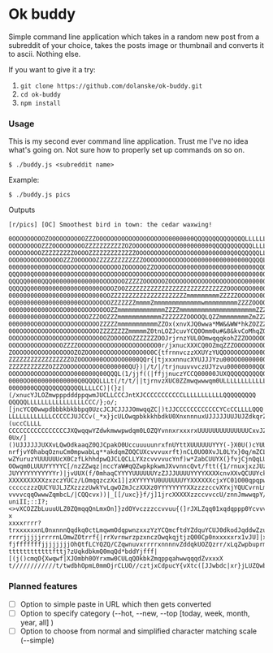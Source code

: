 # Ok buddy

Simple command line application which takes in a random new post from a subreddit of your choice, takes the posts image or thumbnail and converts it to ascii. Nothing else.

If you want to give it a try:

1. `git clone https://github.com/dolanske/ok-buddy.git`
2. `cd ok-buddy`
3. `npm install`

### Usage

This is my second ever command line application. Trust me I've no idea what's going on. Not sure how to properly set up commands on so on.

```shell
$ ./buddy.js <subreddit name>
```

Example:

```shell
$ ./buddy.js pics
```

Outputs

```
[r/pics] [OC] Smoothest bird in town: the cedar waxwing!

0OOOOOOOOOZOOOOOOOOOOZZZOOOOOOOOOOOOOOOOOOOO0000000QQQQQQQQQQQQQQLLLLLLCCCCCCCCCCCJCJJCCCCCCCCCCCCCC
OOOOOOOOOZZZOOOOOOOOOZZZZZZZZZZZOZOOOOOOOOOOOOO000000000QQQQQQQQQQQLLLLLLLCCCCCCCCCCCCCCCCCCCCCCCCCL
OOOOOOOOOZZZZZZZZZOOOOZZZZZZZZZZZZZOOOOOOOOOOOOOOOO0000000000Q0QQQQQQLLLLLLLCCCCCCCCCCCCCCCCCCCCCCCL
OOO0OOOOOOOOOOOZZZOOOOOOZZZZZZZZZZZZZOOOOOOOOOOOOOO000000000000000QQQQLLLLCCLCCCCCCCCCCCCCCCCCCCCLLL
00000000000OOOO0OOOOOOOOOOOOOOOZOOOOOOZZOOOOOOOO00000000000000000000QQQLLLLLLLLLCCLCLLLLLLLLLLLLLLLL
QQQ000Q0000000000OOOO000OOOOOOOOOOOOOOOOOOOOOOOOOOO0000000000000000000QQQQLLLLLLLLLLLLLLLLLLLLLLQLQQ
QQQQQ0000QQQ0000000000000OOOOOOOZZZZZOOOOOOZOOOOOOOOOOOOOOOOOOOOO00000000QQQQQQLLLLLLLLLLQQQQQQQQQQQ
QQQQQQ0000000000000O00000OOOOZOOZZZZZZZZZZZZZZZZZZZZZZZZZZZZOOOOOOO0000000QQQQQQQQQQQQQQQQQQQQQQQQQQ
000000000000000000000O0000OOZZZZZZZZZZZZZZZZZZZZZmmmmmmmmmZZZZZOOOOOO000000000QQQQQQQQQQQQQQQQQQQQ00
0Q000000000000000000OOOOOOOOZZZZZZZmmmmZmmmmmmmmmmmmmwmmmmmmmmmZZZZOOOOOOOO0000000000000000000000000
00000000000OOOOO000OOOOOOOOOZZmmmmmmmmmmmmmZZZZmmmmmmmmmmmmmmmmmmmmmZZZZZZZZZZZZZZZOOOOOOOOOO000000O
00000000000OOOOOOOOOOOZZZOOZZZmmmmmmmmmmmmZZZZZZZOOOOQLQZZmmmmmmmmZmZZZZZZZZZZZZZZZZZZOOOOOOOOOOOOOO
000000OO0OOOOOOOOOOOOOOOOZZZZZmmmmmmmmmmmZZOx(xnvXJQ0wwa*MW&&WW*hkZOZZZZOOOOOZOOOOOOOOOOOOOOOOOOOOOO
000OOOOOOOOOOOOOOOOOOOOOOZZZZZZZZmmmmmZ0tnLOZJcuvYCQ0Omm0u#&8&kvCoMhqZOOOOOOOOOOOOOOOOOOOOOOOOOOO0O0
OOOOOOOOOOOOOOOOOOOOOOOOOOOZOOOOOOZZZZZZZOOJrjrnzYUL0OmwqqqkohZZZOOOOOOOOOOOOOOOOOOO0000000000000000
OOOOOOOOOOOOOOOZZZZOOOOOOOOOOOOOOOOOOOOOO0r/jxnucXXXCQ0OZmqZZZOOOOOOOOO0000000000000000000Q000000000
ZOOOOOOOOOOOOOOOOOZOZOO0OOOOOOOOOO0OO0O0C{tfrnnvczzXXUYzYUQOOOOOOOOO00000000000000000000QQQQQQQ00000
ZZZZZZZZZZZZZZZZZOZOOOO000OOOOOO0000QQr{|tjxxxnnucXYUJJJYzu00OOO000000000QQQQQQQQQQQQQQQQQQQQQQQ0000
ZZZZZZZZZZZOZZZOOOOOOOOOO0O000000QU})|/t/|/trjnuuvvvczUJYzvu00000000QQQQQQQQQLLQQQQQQQQQQQQQQQQQQQQ0
OOOOOOOOOOOOOOOOOO000000Q00QQQL(1/jjf((|ffjjnuczYCCQ00000JUXQQQQQQQQQQQQLLLLLLLLLLLLLLLLLLQQQQQQQQQQ
0000OO0000000000000Q0QQQQLLLt(/t/t/||tjrnvzXUC0ZZmwqwwwqm0ULLLLLLLLLLLLLLLLLLLLLLLLLLLLLLLLQQQQQQQQ0
0000000QQQQQQQQQQQQQLLLLCC)|(}z|(/xnucYJLOZmwpppdddppqwmJUCLLCCCJntXJCCCCCCCCCCCLLLLLLLLLLLQQQQQQQQQ
QQQQQLLLLLLLLLLLLLLLLCCC/};o/;[jncYCQ0wwpdbbbkbkbbpq0UzcJCJCJJJJOmwqqZC|)tJJCCCCCCCCCCCCYCcCCLLLLQQQ
LLLLLLLLLLLLCCCCCJUJCCv(_*x}jcULOwqpbkkkhbdkU0XnxnnnuxUJJJJJUUJUJZdkqrZhhwJJJJJJJJJJ(cCJcU+(uccCLLLL
CCCCCCCCCCCCCCCCJXQwqqwYZdwkmwwpwdqm0LOZQYvnnxrxxxrxUUUUUUUUUUUUUUCxvJZUUUUn]tCQUUXcXj+xcnJbb0z|nCCC
0Ux/]()UJJJJJJUXXvLQwOdkaaqZ0QJCpakO0UccuuuuunrxfnUYttXUUUUUUYYY(-}X0U()cYUUUUUU1jLLcvJ0wqkkkpqqdqJJ
nrfjvYOhabqOznuCm0mpwabLq**akdqmZOQCUXcvvvuxrft)nCL0UO0XvJL0LYx}0q/mZCLOZOUYYYYCLqbqzLQ_{[1rYLqdqJUU
wZYuruzYUUUUUUcX0CzfLkhhdpwQJCLQCLLYXzcvvvvucYnf)w*ZabCUUYX(}fvjCjnQqLULLz?]uXpJ((fvZmqppqd0CCLUUUUU
OOwqm0LUUUYYYYYC[/nzZZwqz|nccYaW#qQZwpkpkwmJXvvnncQvt/ftt({1/rnuxjxzJUzvfJ0wm|}YQnZmc+QmCYYYYYYYXncY
JUYYYYYYYYYYYr)|jvUUX(f/0mhaqCYYYYUUUUUUYzZJJJUUUUYYYYXXXXcnvXXvQCUUYckkqqOxu/QuQCYUL0CYvrvzXXXQOZZm
XXXXXXXXXXzxzczYUCz/LOmqqzczXx1]|zXYYYYYU0UUUUUUYYXXXXXXcjxYC01O00qpqpwU/_(XcUJLmqmZQXzzzXXXXQJ0QmkL
ccccczzzQUCYUJLJZXzzzzUwkYvLqwOZmJczXXXz0YYYYYYYYXXzzzzccvXYxjYQUCvrnLm000ZmZXmYzzQpZCOOZZzzzzzzXwwq
vvvvcqqOwwwZqmbcL/|CQQcvx))|_[[/uxc}}f/j]1jrcXXXXXzzccvvccU/znnJmwwqpY/||j0XXUzcccccccLOccccccccczzX
uniII;::I?;<>vXCOZZbLuuuULZ0ZQmqqQnLmxOn]}zdOYvczzzccvvuu{(]rJXLZqq01xqdqppp0YcvvvvvvvvuLQQncvvcvu?x
xxxxrrrr?trxxxxxxnL0nxnnnQqdkq0ctLmqwmOdqpwnzxxzYzYCQmcftdYZdquYCUJ0dkodJqddwZzuujunnz|1x0pqJCYjOmmw
rrrrjjjjjrrrrnLOmwZOtrrf{|rrXvrnwrzpzxnczOwqkqjtjzQ00Cp0nxxxxxrx1vJU]|xXpUjjzvzUwk0ZpUntCpXtLmQcpohq
fjfffffffjjjjjjjjOhQtfLCYQZQ/CZqwnuvxrrrrxnnnnvZddqkUOZQzrr/xLqZwpbuprmqdpwdbdhd0U|n0ZwqqpLuuCZznxnn
ttttttttttttfttj?zUqkdbkmQ0mqQd*bddYjfff|[(j()cmqO{Xwqwf|XJOmbh0OYrxmw0CULqQOkbkZmqppqahwwqqqdZvxxxX
t////////////t/twdbhOpmL0mmOjrCLUO//cztjxCdpucY{vXtc([JJwbdc|xr}jLUZQwbbwJjjxvXLLCmOQQ0OZmwmCLOmwXza

```

### Planned features

- [ ] Option to simple paste in URL which then gets converted
- [ ] Option to specify category (--hot, --new, --top [today, week, month, year, all] )
- [ ] Option to choose from normal and simplified character matching scale (--simple)
